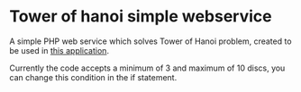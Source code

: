 # Tower of hanoi simple webservice
A simple PHP web service which solves Tower of Hanoi problem, created to be used in
<a href="https://github.com/fssAlbertoLuis/ng2-HanoiTower">this application</a>.

Currently the code accepts a minimum of 3 and maximum of 10 discs, you can change this
condition in the if statement.